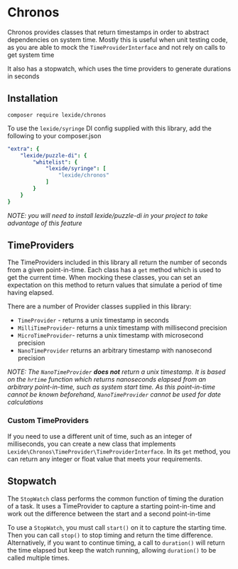 # Chronos

Chronos provides classes that return timestamps in order to abstract dependencies on system time.
Mostly this is useful when unit testing code, as you are able to mock the `TimeProviderInterface` and not rely on
calls to get system time

It also has a stopwatch, which uses the time providers to generate durations in seconds

## Installation
```
composer require lexide/chronos
```

To use the `lexide/syringe` DI config supplied with this library, add the following to your composer.json

```yaml
"extra": {
    "lexide/puzzle-di": {
        "whitelist": {
            "lexide/syringe": [
                "lexide/chronos"
            ]
        }
    }
}
```

_NOTE: you will need to install lexide/puzzle-di in your project to take advantage of this feature_

## TimeProviders

The TimeProviders included in this library all return the number of seconds from a given point-in-time. Each class has a `get` method which is used to 
get the current time. When mocking these classes, you can set an expectation on this method to return values that 
simulate a period of time having elapsed.

There are a number of Provider classes supplied in this library: 

* `TimeProvider` - returns a unix timestamp in seconds 
* `MilliTimeProvider`- returns a unix timestamp with millisecond precision
* `MicroTimeProvider`- returns a unix timestamp with microsecond precision
* `NanoTimeProvider` returns an arbitrary timestamp with nanosecond precision

_NOTE: The `NanoTimeProvider` **does not** return a unix timestamp. It is based on the `hrtime` function which returns 
nanoseconds elapsed from an arbitrary point-in-time, such as system start time. As this point-in-time cannot be known 
beforehand, `NanoTimeProvider` cannot be used for date calculations_

### Custom TimeProviders

If you need to use a different unit of time, such as an integer of milliseconds, you can create a new class that 
implements `Lexide\Chronos\TimeProvider\TimeProviderInterface`. In its `get` method, you can return any integer or 
float value that meets your requirements. 

## Stopwatch

The `StopWatch` class performs the common function of timing the duration of a task. It uses a TimeProvider to capture a
starting point-in-time and work out the difference between the start and a second point-in-time

To use a `StopWatch`, you must call `start()` on it to capture the starting time. Then you can call `stop()` to stop 
timing and return the time difference. Alternatively, if you want to continue timing, a call to `duration()` will return
the time elapsed but keep the watch running, allowing `duration()` to be called multiple times.
